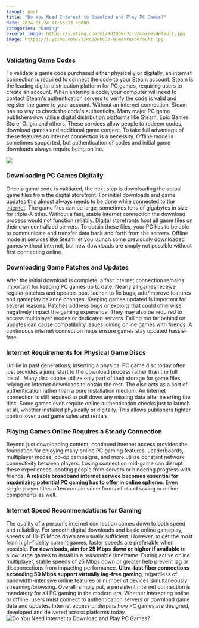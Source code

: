 ```yaml
---
layout: post
title: "Do You Need Internet to Download and Play PC Games?"
date: 2024-01-24 11:55:13 +0000
categories: "Gaming"
excerpt_image: https://i.ytimg.com/vi/Rd2ODkcJz-U/maxresdefault.jpg
image: https://i.ytimg.com/vi/Rd2ODkcJz-U/maxresdefault.jpg
---
```


### Validating Game Codes
To validate a game code purchased either physically or digitally, an internet connection is required to connect the code to your Steam account. Steam is the leading digital distribution platform for PC games, requiring users to create an account. When entering a code, your computer will need to contact Steam's authentication servers to verify the code is valid and register the game to your account. Without an internet connection, Steam has no way to check the code's authenticity.
Many major PC game publishers now utilise digital distribution platforms like Steam, Epic Games Store, Origin and others. These services allow people to redeem codes, download games and additional game content. To take full advantage of these features an internet connection is a necessity. Offline mode is sometimes supported, but authentication of codes and initial game downloads always require being online.

![](http://cdn.wccftech.com/wp-content/uploads/2015/04/screenshot-6.jpg)
### Downloading PC Games Digitally 
Once a game code is validated, the next step is downloading the actual game files from the digital storefront. For initial downloads and game updates [this almost always needs to be done while connected to the internet](https://store.fi.io.vn/collection/chihuahua-lover). The game files can be large, sometimes tens of gigabytes in size for triple-A titles. Without a fast, stable internet connection the download process would not function reliably. 
Digital storefronts host all game files on their own centralized servers. To obtain these files, your PC has to be able to communicate and transfer data back and forth from the servers. Offline mode in services like Steam let you launch some previously downloaded games without internet, but new downloads are simply not possible without first connecting online.
### Downloading Game Patches and Updates
After the initial download is complete, a fast internet connection remains important for keeping PC games up to date. Nearly all games receive regular patches and updates post-launch to fix bugs, add/improve features and gameplay balance changes. 
Keeping games updated is important for several reasons. Patches address bugs or exploits that could otherwise negatively impact the gaming experience. They may also be required to access multiplayer modes or dedicated servers. Falling too far behind on updates can cause compatibility issues joining online games with friends. A continuous internet connection helps ensure games stay updated hassle-free.
### Internet Requirements for Physical Game Discs  
Unlike in past generations, inserting a physical PC game disc today often just provides a jump start to the download process rather than the full install. Many disc copies utilize only part of their storage for game files, relying on internet downloads to obtain the rest. 
The disc acts as a sort of authentication rather than a pure installation medium. An internet connection is still required to pull down any missing data after inserting the disc. Some games even require online authentication checks just to launch at all, whether installed physically or digitally. This allows publishers tighter control over used game sales and rentals.
### Playing Games Online Requires a Steady Connection
Beyond just downloading content, continued internet access provides the foundation for enjoying many online PC gaming features. Leaderboards, multiplayer modes, co-op campaigns, and more utilize constant network connectivity between players. 
Losing connection mid-game can disrupt these experiences, booting people from servers or hindering progress with friends. **A reliable broadband internet service becomes essential for maximizing potential PC gaming has to offer in online spheres**. Even single-player titles often contain some forms of cloud saving or online components as well.
### Internet Speed Recommendations for Gaming  
The quality of a person's internet connection comes down to both speed and reliability. For smooth digital downloads and basic online gameplay, speeds of 10-15 Mbps down are usually sufficient. However, to get the most from high-fidelity current games, faster speeds are preferable when possible.
**For downloads, aim for 25 Mbps down or higher if available** to allow large games to install in a reasonable timeframe. During active online multiplayer, stable speeds of 25 Mbps down or greater help prevent lag or disconnections from impacting performance. **Ultra-fast fiber connections exceeding 50 Mbps support virtually lag-free gaming**, regardless of bandwidth-intensive online features or number of devices simultaneously streaming/browsing.
Overall, simply put, a persistent internet connection is mandatory for all PC gaming in the modern era. Whether interacting online or offline, users must connect to authentication servers or download game data and updates. Internet access underpins how PC games are designed, developed and delivered across platforms today.
![Do You Need Internet to Download and Play PC Games?](https://i.ytimg.com/vi/Rd2ODkcJz-U/maxresdefault.jpg)